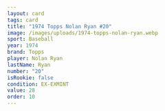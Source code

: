 ```yaml
---
layout: card
tags: card
title: "1974 Topps Nolan Ryan #20"
image: /images/uploads/1974-topps-nolan-ryan.webp
sport: Baseball
year: 1974
brand: Topps
player: Nolan Ryan
lastName: Ryan
number: "20"
isRookie: false
condition: EX-EXMINT
value: 28
order: 10
---
```

